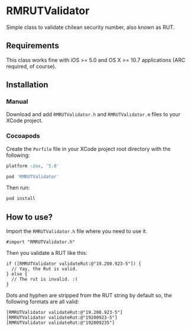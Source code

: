 RMRUTValidator
==============

Simple class to validate chilean security number, also known as RUT.

## Requirements
This class works fine with iOS >= 5.0 and OS X >= 10.7 applications (ARC required, of course).

## Installation

### Manual

Download and add `RMRUTValidator.h` and `RMRUTValidator.m` files to your XCode project.

### Cocoapods

Create the `Porfile` file in your XCode project root directory with the following:

```ruby
platform :ios, '5.0'

pod 'RMRUTValidator'
```

Then run:

```bash
pod install
```

## How to use?

Import the `RMRUTValidator.h` file where you need to use it.

```objc
#import "RMRUTValidator.h"
```

Then you validate a RUT like this:

```objc
if ([RMRUTValidator validateRut:@"19.200.923-5"]) {
  // Yay, the Rut is valid.
} else {
  // The rut is invalid. :(
}
```

Dots and hyphen are stripped from the RUT string by default so, the following formats are all valid:

```objc
[RMRUTValidator validateRut:@"19.200.923-5"]
[RMRUTValidator validateRut:@"19200923-5"]
[RMRUTValidator validateRut:@"192009235"]
```
